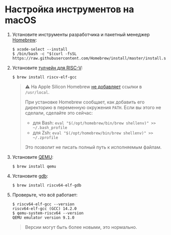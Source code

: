 # Настройка инструментов на macOS

1. Установите инструменты разработчика и пакетный менеджер [Homebrew](https://brew.sh/):
   
   ```
   $ xcode-select --install
   $ /bin/bash -c "$(curl -fsSL https://raw.githubusercontent.com/Homebrew/install/master/install.sh)"
   ```

2. Установите [тулчейн для RISC-V](https://formulae.brew.sh/formula/riscv64-elf-gcc):

   ```
   $ brew install riscv-elf-gcc
   ```

   > ⚠️ На Apple Silicon Homebrew [не добавляет](https://docs.brew.sh/FAQ#why-is-the-default-installation-prefix-opthomebrew-on-apple-silicon) ссылки в `/usr/local`.
   >
   > При установке Homebrew сообщает, как добавить его директорию в переменную окружения `PATH`. Если вы этого не сделали, сделайте это сейчас:
   >
   > - для Bash: `eval "$(/opt/homebrew/bin/brew shellenv)" >> ~/.bash_profile`
   > - для Zsh: `eval "$(/opt/homebrew/bin/brew shellenv)" >> ~/.zprofile`
   >
   > Это позволит не писать полный путь к исполняемым файлам.

3. Установите [QEMU](https://www.qemu.org/):

   ```
   $ brew install qemu
   ```

4. Установите [gdb](https://www.gnu.org/software/gdb/):

   ```
   $ brew install riscv64-elf-gdb
   ```

5. Проверьте, что всё работает:

   ```
   $ riscv64-elf-gcc --version
   riscv64-elf-gcc (GCC) 14.2.0
   $ qemu-system-riscv64 --version
   QEMU emulator version 9.1.0
   ```
   
   > Версии могут быть более новыми, это нормально.
